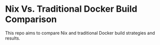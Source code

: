 # Nix Vs. Traditional Docker Build Comparison

This repo aims to compare Nix and traditional Docker build strategies and results.
